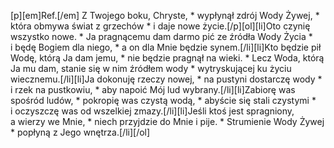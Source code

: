 [p][em]Ref.[/em] Z Twojego boku, Chryste, * wypłynął zdrój Wody Żywej, * która obmywa świat z grzechów * i daje nowe życie.[/p][ol][li]Oto czynię wszystko nowe. * Ja pragnącemu dam darmo pić ze źródła Wody Życia * i będę Bogiem dla niego, * a on dla Mnie będzie synem.[/li][li]Kto będzie pił Wodę, którą Ja dam jemu, * nie będzie pragnął na wieki. * Lecz Woda, którą Ja mu dam, stanie się w nim źródłem wody * wytryskującej ku życiu wiecznemu.[/li][li]Ja dokonuję rzeczy nowej, * na pustyni dostarczę wody * i rzek na pustkowiu, * aby napoić Mój lud wybrany.[/li][li]Zabiorę was spośród ludów, * pokropię was czystą wodą, * abyście się stali czystymi * i oczyszczę was od wszelkiej zmazy.[/li][li]Jeśli ktoś jest spragniony, a wierzy we Mnie, * niech przyjdzie do Mnie i pije. * Strumienie Wody Żywej * popłyną z Jego wnętrza.[/li][/ol]